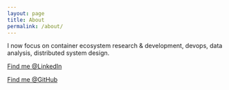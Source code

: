 ```yaml
---
layout: page
title: About
permalink: /about/
---
```


I now focus on container ecosystem research & development, devops, data analysis, distributed system design.

[Find me @LinkedIn](https://www.linkedin.com/in/gary-huang-8a7721154/)

[Find me @GitHub](https://github.com/garyhuang123)

